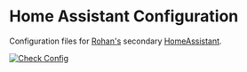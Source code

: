 # Home Assistant Configuration

Configuration files for [Rohan's](https://github.com/rohankapoorcom) secondary [HomeAssistant](https://home-assistant.io).

[![Check Config](https://github.com/rohankapoorcom/003-homeassistant-config/actions/workflows/check-config.yml/badge.svg)](https://github.com/rohankapoorcom/003-homeassistant-config/actions/workflows/check-config.yml)